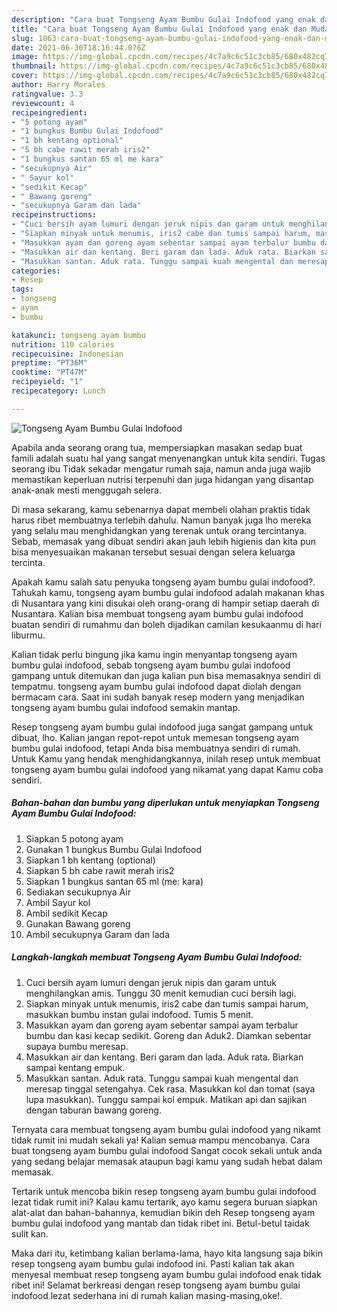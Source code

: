 ```yaml
---
description: "Cara buat Tongseng Ayam Bumbu Gulai Indofood yang enak dan Mudah Dibuat"
title: "Cara buat Tongseng Ayam Bumbu Gulai Indofood yang enak dan Mudah Dibuat"
slug: 1063-cara-buat-tongseng-ayam-bumbu-gulai-indofood-yang-enak-dan-mudah-dibuat
date: 2021-06-30T18:16:44.076Z
image: https://img-global.cpcdn.com/recipes/4c7a9c6c51c3cb85/680x482cq70/tongseng-ayam-bumbu-gulai-indofood-foto-resep-utama.jpg
thumbnail: https://img-global.cpcdn.com/recipes/4c7a9c6c51c3cb85/680x482cq70/tongseng-ayam-bumbu-gulai-indofood-foto-resep-utama.jpg
cover: https://img-global.cpcdn.com/recipes/4c7a9c6c51c3cb85/680x482cq70/tongseng-ayam-bumbu-gulai-indofood-foto-resep-utama.jpg
author: Harry Morales
ratingvalue: 3.3
reviewcount: 4
recipeingredient:
- "5 potong ayam"
- "1 bungkus Bumbu Gulai Indofood"
- "1 bh kentang optional"
- "5 bh cabe rawit merah iris2"
- "1 bungkus santan 65 ml me kara"
- "secukupnya Air"
- " Sayur kol"
- "sedikit Kecap"
- " Bawang goreng"
- "secukupnya Garam dan lada"
recipeinstructions:
- "Cuci bersih ayam lumuri dengan jeruk nipis dan garam untuk menghilangkan amis. Tunggu 30 menit kemudian cuci bersih lagi."
- "Siapkan minyak untuk menumis, iris2 cabe dan tumis sampai harum, masukkan bumbu instan gulai indofood. Tumis 5 menit."
- "Masukkan ayam dan goreng ayam sebentar sampai ayam terbalur bumbu dan kasi kecap sedikit. Goreng dan Aduk2. Diamkan sebentar supaya bumbu meresap."
- "Masukkan air dan kentang. Beri garam dan lada. Aduk rata. Biarkan sampai kentang empuk."
- "Masukkan santan. Aduk rata. Tunggu sampai kuah mengental dan meresap tinggal setengahya. Cek rasa. Masukkan kol dan tomat (saya lupa masukkan). Tunggu sampai kol empuk. Matikan api dan sajikan dengan taburan bawang goreng."
categories:
- Resep
tags:
- tongseng
- ayam
- bumbu

katakunci: tongseng ayam bumbu 
nutrition: 110 calories
recipecuisine: Indonesian
preptime: "PT36M"
cooktime: "PT47M"
recipeyield: "1"
recipecategory: Lunch

---
```



![Tongseng Ayam Bumbu Gulai Indofood](https://img-global.cpcdn.com/recipes/4c7a9c6c51c3cb85/680x482cq70/tongseng-ayam-bumbu-gulai-indofood-foto-resep-utama.jpg)

Apabila anda seorang orang tua, mempersiapkan masakan sedap buat famili adalah suatu hal yang sangat menyenangkan untuk kita sendiri. Tugas seorang ibu Tidak sekadar mengatur rumah saja, namun anda juga wajib memastikan keperluan nutrisi terpenuhi dan juga hidangan yang disantap anak-anak mesti menggugah selera.

Di masa  sekarang, kamu sebenarnya dapat membeli olahan praktis tidak harus ribet membuatnya terlebih dahulu. Namun banyak juga lho mereka yang selalu mau menghidangkan yang terenak untuk orang tercintanya. Sebab, memasak yang dibuat sendiri akan jauh lebih higienis dan kita pun bisa menyesuaikan makanan tersebut sesuai dengan selera keluarga tercinta. 



Apakah kamu salah satu penyuka tongseng ayam bumbu gulai indofood?. Tahukah kamu, tongseng ayam bumbu gulai indofood adalah makanan khas di Nusantara yang kini disukai oleh orang-orang di hampir setiap daerah di Nusantara. Kalian bisa membuat tongseng ayam bumbu gulai indofood buatan sendiri di rumahmu dan boleh dijadikan camilan kesukaanmu di hari liburmu.

Kalian tidak perlu bingung jika kamu ingin menyantap tongseng ayam bumbu gulai indofood, sebab tongseng ayam bumbu gulai indofood gampang untuk ditemukan dan juga kalian pun bisa memasaknya sendiri di tempatmu. tongseng ayam bumbu gulai indofood dapat diolah dengan bermacam cara. Saat ini sudah banyak resep modern yang menjadikan tongseng ayam bumbu gulai indofood semakin mantap.

Resep tongseng ayam bumbu gulai indofood juga sangat gampang untuk dibuat, lho. Kalian jangan repot-repot untuk memesan tongseng ayam bumbu gulai indofood, tetapi Anda bisa membuatnya sendiri di rumah. Untuk Kamu yang hendak menghidangkannya, inilah resep untuk membuat tongseng ayam bumbu gulai indofood yang nikamat yang dapat Kamu coba sendiri.

<!--inarticleads1-->

##### Bahan-bahan dan bumbu yang diperlukan untuk menyiapkan Tongseng Ayam Bumbu Gulai Indofood:

1. Siapkan 5 potong ayam
1. Gunakan 1 bungkus Bumbu Gulai Indofood
1. Siapkan 1 bh kentang (optional)
1. Siapkan 5 bh cabe rawit merah iris2
1. Siapkan 1 bungkus santan 65 ml (me: kara)
1. Sediakan secukupnya Air
1. Ambil  Sayur kol
1. Ambil sedikit Kecap
1. Gunakan  Bawang goreng
1. Ambil secukupnya Garam dan lada




<!--inarticleads2-->

##### Langkah-langkah membuat Tongseng Ayam Bumbu Gulai Indofood:

1. Cuci bersih ayam lumuri dengan jeruk nipis dan garam untuk menghilangkan amis. Tunggu 30 menit kemudian cuci bersih lagi.
1. Siapkan minyak untuk menumis, iris2 cabe dan tumis sampai harum, masukkan bumbu instan gulai indofood. Tumis 5 menit.
1. Masukkan ayam dan goreng ayam sebentar sampai ayam terbalur bumbu dan kasi kecap sedikit. Goreng dan Aduk2. Diamkan sebentar supaya bumbu meresap.
1. Masukkan air dan kentang. Beri garam dan lada. Aduk rata. Biarkan sampai kentang empuk.
1. Masukkan santan. Aduk rata. Tunggu sampai kuah mengental dan meresap tinggal setengahya. Cek rasa. Masukkan kol dan tomat (saya lupa masukkan). Tunggu sampai kol empuk. Matikan api dan sajikan dengan taburan bawang goreng.




Ternyata cara membuat tongseng ayam bumbu gulai indofood yang nikamt tidak rumit ini mudah sekali ya! Kalian semua mampu mencobanya. Cara buat tongseng ayam bumbu gulai indofood Sangat cocok sekali untuk anda yang sedang belajar memasak ataupun bagi kamu yang sudah hebat dalam memasak.

Tertarik untuk mencoba bikin resep tongseng ayam bumbu gulai indofood lezat tidak rumit ini? Kalau kamu tertarik, ayo kamu segera buruan siapkan alat-alat dan bahan-bahannya, kemudian bikin deh Resep tongseng ayam bumbu gulai indofood yang mantab dan tidak ribet ini. Betul-betul taidak sulit kan. 

Maka dari itu, ketimbang kalian berlama-lama, hayo kita langsung saja bikin resep tongseng ayam bumbu gulai indofood ini. Pasti kalian tak akan menyesal membuat resep tongseng ayam bumbu gulai indofood enak tidak ribet ini! Selamat berkreasi dengan resep tongseng ayam bumbu gulai indofood lezat sederhana ini di rumah kalian masing-masing,oke!.

